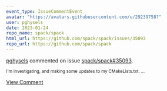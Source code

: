 ```yaml
---
event_type: IssueCommentEvent
avatar: "https://avatars.githubusercontent.com/u/29239758?"
user: pghysels
date: 2023-01-24
repo_name: spack/spack
html_url: https://github.com/spack/spack/issues/35093
repo_url: https://github.com/spack/spack
---
```


<a href='https://github.com/pghysels' target='_blank'>pghysels</a> commented on issue <a href='https://github.com/spack/spack/issues/35093' target='_blank'>spack/spack#35093</a>.

<small>I'm investigating, and making some updates to my CMakeLists.txt....</small>

<a href='https://github.com/spack/spack/issues/35093' target='_blank'>View Comment</a>